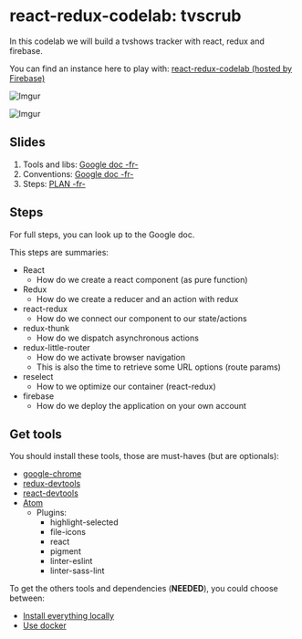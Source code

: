 # react-redux-codelab: tvscrub
In this codelab we will build a tvshows tracker with react, redux and firebase.

You can find an instance here to play with: [react-redux-codelab (hosted by Firebase)](https://react-redux-codelab.firebaseapp.com/)

![Imgur](http://i.imgur.com/FsJFZZl.png)

![Imgur](http://i.imgur.com/TCty3IV.png)


## Slides
1. Tools and libs: [Google doc -fr-](https://docs.google.com/presentation/d/1NlW5g9BY4QHIgyGbQqZxWtR3KugYmyUvSUAsHezmCo0/edit?usp=sharing)
2. Conventions: [Google doc -fr-](https://docs.google.com/presentation/d/1TWKIQmv0Sye7mMAiJhywPccswJkgi8rxUUc1kYvTHjA/edit?usp=sharing)
3. Steps: [PLAN -fr-](./PLAN.md)

## Steps
For full steps, you can look up to the Google doc.

This steps are summaries:
  * React
    * How do we create a react component (as pure function)
  * Redux
    * How do we create a reducer and an action with redux
  * react-redux
    * How do we connect our component to our state/actions
  * redux-thunk
    * How do we dispatch asynchronous actions
  * redux-little-router
    * How do we activate browser navigation
    * This is also the time to retrieve some URL options (route params)
  * reselect
    * How to we optimize our container (react-redux)
  * firebase
    * How do we deploy the application on your own account

## Get tools
You should install these tools, those are must-haves (but are optionals):
  * [google-chrome](https://www.google.fr/chrome/browser/desktop/)
  * [redux-devtools](https://chrome.google.com/webstore/detail/redux-devtools/lmhkpmbekcpmknklioeibfkpmmfibljd)
  * [react-devtools](https://chrome.google.com/webstore/detail/react-developer-tools/fmkadmapgofadopljbjfkapdkoienihi)
  * [Atom](https://atom.io/)
    * Plugins:
      * highlight-selected
      * file-icons
      * react
      * pigment
      * linter-eslint
      * linter-sass-lint

To get the others tools and dependencies (**NEEDED**), you could choose between:
  * [Install everything locally](./TOOLS-LOCAL.md)
  * [Use docker](./TOOLS-DOCKER.md)
